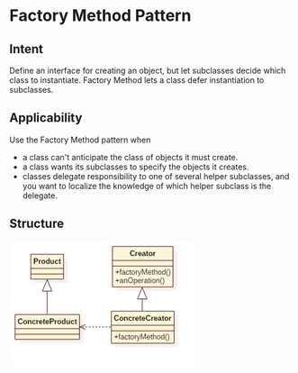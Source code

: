# Factory Method Pattern
## Intent
Define an interface for creating an object, but let subclasses decide which class to instantiate. Factory Method lets a class defer instantiation to subclasses.

## Applicability
Use the Factory Method pattern when

* a class can't anticipate the class of objects it must create.
* a class wants its subclasses to specify the objects it creates.
* classes delegate responsibility to one of several helper subclasses, and you want to localize the knowledge of which helper subclass is the delegate.

## Structure
![factory-method](./docs/images/factory-method.png)
